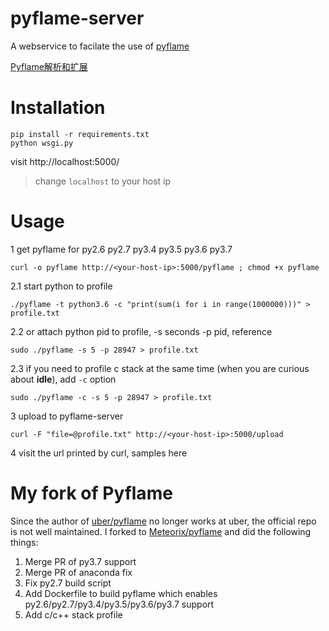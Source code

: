 pyflame-server
==============

A webservice to facilate the use of [pyflame](https://github.com/Meteorix/pyflame)

[Pyflame解析和扩展](https://github.com/Meteorix/meteorix-blog/blob/master/_posts/pyflame.md)

# Installation

```shell
pip install -r requirements.txt
python wsgi.py
```

visit http://localhost:5000/

> change `localhost` to your host ip

# Usage

1 get pyflame for py2.6 py2.7 py3.4 py3.5 py3.6 py3.7
``` shell
curl -o pyflame http://<your-host-ip>:5000/pyflame ; chmod +x pyflame
```

2.1 start python to profile
```shell
./pyflame -t python3.6 -c "print(sum(i for i in range(1000000)))" > profile.txt
```

2.2 or attach python pid to profile, -s seconds -p pid, reference
```shell
sudo ./pyflame -s 5 -p 28947 > profile.txt
```

2.3 if you need to profile c stack at the same time (when you are curious about **idle**), add ``-c`` option
```shell
sudo ./pyflame -c -s 5 -p 28947 > profile.txt
```

3 upload to pyflame-server
```shell
curl -F "file=@profile.txt" http://<your-host-ip>:5000/upload
```

4 visit the url printed by curl, samples here

# My fork of Pyflame

Since the author of [uber/pyflame](https://github.com/uber/pyflame) no longer works at uber, the official repo is not well maintained. I forked to [Meteorix/pyflame](https://github.com/Meteorix/pyflame) and did the following things:

1. Merge PR of py3.7 support
1. Merge PR of anaconda fix
1. Fix py2.7 build script
1. Add Dockerfile to build pyflame which enables py2.6/py2.7/py3.4/py3.5/py3.6/py3.7 support
1. Add c/c++ stack profile
